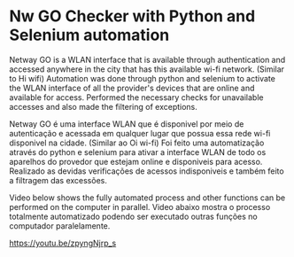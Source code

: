 # Nw GO Checker with Python and Selenium automation

Netway GO is a WLAN interface that is available through authentication and accessed anywhere in the city that has this available wi-fi network. (Similar to Hi wifi)
Automation was done through python and selenium to activate the WLAN interface of all the provider's devices that are online and available for access.
Performed the necessary checks for unavailable accesses and also made the filtering of exceptions.

Netway GO é uma interface WLAN que é disponivel por meio de autenticação e acessada em qualquer lugar que possua essa rede wi-fi disponivel na cidade. (Similar ao Oi wi-fi)
Foi feito uma automatização através do python e selenium para ativar a interface WLAN de todo os aparelhos do provedor que estejam online e disponiveis para acesso.
Realizado as devidas verificações de acessos indisponiveis e também feito a filtragem das excessões.


Video below shows the fully automated process and other functions can be performed on the computer in parallel.
Video abaixo mostra o processo totalmente automatizado podendo ser executado outras funções no computador paralelamente.

https://youtu.be/zpyngNjrp_s
